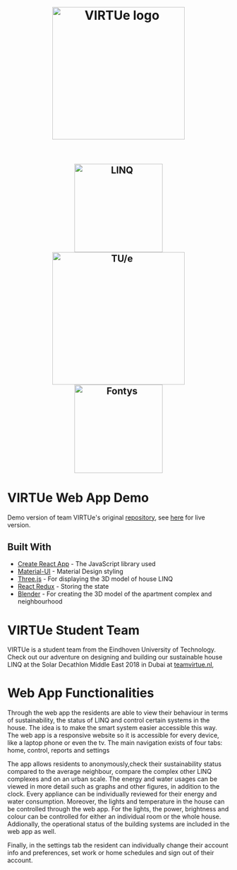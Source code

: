 <h1 align="center">
  <br>
  <img src="https://pbs.twimg.com/profile_images/910158554568515584/Gf6WD-iH_400x400.jpg" alt="VIRTUe logo" width="300">
  <br>
</h1>
<h2 align="center">
  <br>
   <img src="https://teamvirtue.nl/wp-content/uploads/LINQ_Logo_Black-300x138.png" alt="LINQ" width="200">
   <img src="https://storage-prtl-co.imgix.net/endor/organisations/1/logos/1539847178_TUe-logo-descriptor-line-scarlet-L.png" alt="TU/e" width="300">
   <img src="https://cdn.worldvectorlogo.com/logos/fontys-39.svg" alt="Fontys" width="200">
  <br>
</h2>

# VIRTUe Web App Demo

Demo version of team VIRTUe's original [repository](https://github.com/teamvirtue/webapp-react), see 
[here](https://teamvirtue.nl/webapp) for live version.

## Built With

* [Create React App](https://github.com/facebook/create-react-app) - The JavaScript library used
* [Material-UI](https://github.com/mui-org/material-ui) - Material Design styling
* [Three.js](https://github.com/mrdoob/three.js/) - For displaying the 3D model of house LINQ
* [React Redux](https://github.com/reduxjs/react-redux) - Storing the state
* [Blender](https://www.blender.org/) - For creating the 3D model of the apartment complex and neighbourhood

# VIRTUe Student Team
VIRTUe is a student team from the Eindhoven University of Technology. Check out our adventure on designing and building
our sustainable house LINQ at the Solar Decathlon Middle East 2018 in Dubai at [teamvirtue.nl](https://teamvirtue.nl/),

# Web App Functionalities
Through the web app the residents are able to view their behaviour in terms of sustainability, the status of LINQ and
control certain systems in the house. The idea is to make the smart system easier accessible this way. The web app is a
responsive website so it is accessible for every device, like a laptop phone or even the tv. The main navigation exists
of four tabs: home, control, reports and settings

The app allows residents to anonymously,check their sustainability status compared to the average neighbour, compare the
complex other LINQ complexes and on an urban scale. The energy and water usages can be viewed in more detail such as
graphs and other figures, in addition to the clock. Every appliance can be individually reviewed for their energy and
water consumption. Moreover, the lights and temperature in the house can be controlled through the web app. For the
lights, the power, brightness and colour can be controlled for either an individual room or the whole house. Addionally,
the operational status of the building systems are included in the web app as well.

Finally, in the settings tab the resident can individually change their account info and preferences, set work or home
schedules and sign out of their account.